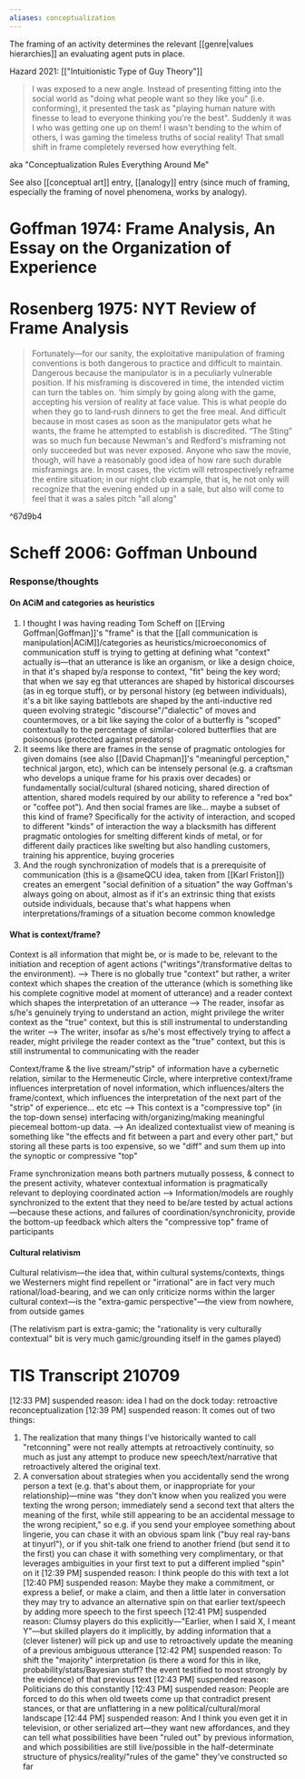 ```yaml
---
aliases: conceptualization
---
```


The framing of an activity determines the relevant [[genre|values hierarchies]] an evaluating agent puts in place.

Hazard 2021: [["Intuitionistic Type of Guy Theory"]]
> I was exposed to a new angle. Instead of presenting fitting into the social world as "doing what people want so they like you" (i.e. conforming), it presented the task as "playing human nature with finesse to lead to everyone thinking you're the best". Suddenly it was I who was getting one up on them! I wasn't bending to the whim of others, I was gaming the timeless truths of social reality! That small shift in frame completely reversed how everything felt.

aka "Conceptualization Rules Everything Around Me"

See also [[conceptual art]] entry, [[analogy]] entry (since much of framing, especially the framing of novel phenomena, works by analogy). 

# Goffman 1974: Frame Analysis, An Essay on the Organization of Experience

# Rosenberg 1975: NYT Review of Frame Analysis

> Fortunately—for our sanity, the exploitative manipulation of framing conventions is both dangerous to practice and difficult to maintain. Dangerous because the manipulator is in a peculiarly vulnerable position. If his misframing is discovered in time, the intended victim can turn the tables on. ‘him simply by going along with the game, accepting his version of reality at face value. This is what people do when they go to land‐rush dinners to get the free meal. And difficult because in most cases as soon as the manipulator gets what he wants, the frame he attempted to establish is discredited. “The Sting” was so much fun because Newman's and Redford's misframing not only succeeded but was never exposed. Anyone who saw the movie, though, will have a reasonably good idea of how rare such durable misframings are. In most cases, the victim will retrospectively reframe the entire situation; in our night club example, that is, he not only will recognize that the evening ended up in a sale, but also will come to feel that it was a sales pitch "all along"

^67d9b4

# Scheff 2006: Goffman Unbound
### Response/thoughts
#### On ACiM and categories as heuristics
1.  I thought I was having reading Tom Scheff on [[Erving Goffman|Goffman]]'s "frame" is that the [[all communication is manipulation|ACiM]]/categories as heuristics/microeconomics of communication stuff is trying to getting at defining what "context" actually is—that an utterance is like an organism, or like a design choice, in that it's shaped by/a response to context, "fit" being the key word; that when we say eg that utterances are shaped by historical discourses (as in eg torque stuff), or by personal history (eg between individuals), it's a bit like saying battlebots are shaped by the anti-inductive red queen evolving strategic "discourse"/"dialectic" of moves and countermoves, or a bit like saying the color of a butterfly is "scoped" contextually to the percentage of similar-colored butterflies that are poisonous (protected against predators)
2. It seems like there are frames in the sense of pragmatic ontologies for given domains (see also [[David Chapman]]'s "meaningful perception," technical jargon, etc), which can be intensely personal (e.g. a craftsman who develops a unique frame for his praxis over decades) or fundamentally social/cultural (shared noticing, shared direction of attention, shared models required by our ability to reference a "red box" or "coffee pot"). And then social frames are like... maybe a subset of this kind of frame? Specifically for the activity of interaction, and scoped to different "kinds" of interaction the way a blacksmith has different pragmatic ontologies for smelting different kinds of metal, or for different daily practices like swelting but also handling customers, training his apprentice, buying groceries
3. And the rough synchronization of models that is a prerequisite of communication (this is a @sameQCU idea, taken from [[Karl Friston]]) creates an emergent "social definition of a situation" the way Goffman's always going on about, almost as if it's an extrinsic thing that exists outside individuals, because that's what happens when interpretations/framings of a situation become common knowledge

#### What is context/frame?
Context is all information that might be, or is made to be, relevant to the initiation and reception of agent actions ("writings"/transformative deltas to the environment). 
--> There is no globally true "context" but rather, a writer context which shapes the creation of the utterance (which is something like his complete cognitive model at moment of utterance) and a reader context which shapes the interpretation of an utterance --> The reader, insofar as s/he's genuinely trying to understand an action, might privilege the writer context as the "true" context, but this is still instrumental to understanding the writer 
--> The writer, insofar as s/he's most effectively trying to affect a reader, might privilege the reader context as the "true" context, but this is still instrumental to communicating with the reader 

Context/frame & the live stream/"strip" of information have a cybernetic relation, similar to the Hermeneutic Circle, where interpretive context/frame influences interpretation of novel information, which influences/alters the frame/context, which influences the interpretation of the next part of the "strip" of experience... etc etc 
--> This context is a "compressive top" (in the top-down sense) interfacing with/organizing/making meaningful piecemeal bottom-up data. 
--> An idealized contextualist view of meaning is something like "the effects and fit between a part and every other part," but storing all these parts is too expensive, so we "diff" and sum them up into the synoptic or compressive "top" 

Frame synchronization means both partners mutually possess, & connect to the present activity, whatever contextual information is pragmatically relevant to deploying coordinated action 
--> Information/models are roughly synchronized to the extent that they need to be/are tested by actual actions—because these actions, and failures of coordination/synchronicity, provide the bottom-up feedback which alters the "compressive top" frame of participants

#### Cultural relativism
Cultural relativism—the idea that, within cultural systems/contexts, things we Westerners might find repellent or "irrational" are in fact very much rational/load-bearing, and we can only criticize norms within the larger cultural context—is the "extra-gamic perspective"—the view from nowhere, from outside games

(The relativism part is extra-gamic; the "rationality is very culturally contextual" bit is very much gamic/grounding itself in the games played)

# TIS Transcript 210709

[12:33 PM] suspended reason: idea I had on the dock today: retroactive reconceptualization
[12:39 PM] suspended reason: It comes out of two things:
1. The realization that many things I've historically wanted to call "retconning" were not really attempts at retroactively continuity, so much as just any attempt to produce new speech/text/narrative that retroactively altered the original text.
2. A conversation about strategies when you accidentally send the wrong person a text (e.g. that's about them, or inappropriate for your relationship)—mine was "they don't know when you realized you were texting the wrong person; immediately send a second text that alters the meaning of the first, while still appearing to be an accidental message to the wrong recipient," so e.g. if you send your employee something about lingerie, you can chase it with an obvious spam link ("buy real ray-bans at tinyurl"), or if you shit-talk one friend to another friend (but send it to the first) you can chase it with something very complimentary, or that leverages ambiguities in your first text to put a different implied "spin" on it
[12:39 PM] suspended reason: I think people do this with text a lot
[12:40 PM] suspended reason: Maybe they make a commitment, or express a belief, or make a claim, and then a little later in conversation they may try to advance an alternative spin on that earlier text/speech by adding more speech to the first speech
[12:41 PM] suspended reason: Clumsy players do this explicitly—"Earlier, when I said X, I meant Y"—but skilled players do it implicitly, by adding information that a (clever listener) will pick up and use to retroactively update the meaning of a previous ambiguous utterance
[12:42 PM] suspended reason: To shift the "majority" interpretation (is there a word for this in like, probability/stats/Bayesian stuff? the event testified to most strongly by the evidence) of that previous text
[12:43 PM] suspended reason: Politicians do this constantly
[12:43 PM] suspended reason: People are forced to do this when old tweets come up that contradict present stances, or that are unflattering in a new political/cultural/moral landscape
[12:44 PM] suspended reason: And I think you even get it in television, or other serialized art—they want new affordances, and they can tell what possibilities have been "ruled out" by previous information, and which possibilities are still live/possible in the half-determinate structure of physics/reality/"rules of the game" they've constructed so far